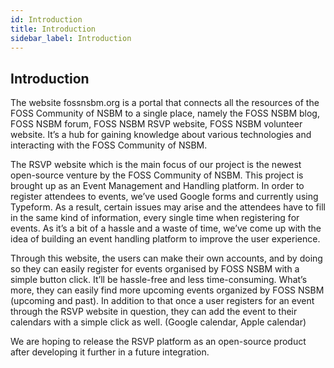 ```yaml
---
id: Introduction
title: Introduction
sidebar_label: Introduction
---
```


## Introduction

The website fossnsbm.org is a portal that connects all the resources of the FOSS Community of NSBM to a single place, namely the FOSS NSBM blog, FOSS NSBM  forum, FOSS NSBM RSVP website, FOSS NSBM volunteer website. It’s a hub for gaining knowledge about various technologies and interacting with the FOSS Community of NSBM. 

The RSVP website which is the main focus of our project is the newest open-source venture by the FOSS Community of NSBM. This project is brought up as an Event Management and Handling platform. In order to register attendees to events, we’ve used Google forms and currently using Typeform. As a result, certain issues may arise and the attendees have to fill in the same kind of information, every single time when registering for events. As it’s a bit of a hassle and a waste of time, we’ve come up with the idea of building an event handling platform to improve the user experience.

Through this website, the users can make their own accounts, and by doing so they can easily register for events organised by FOSS NSBM with a simple button click. It’ll be hassle-free and less time-consuming. What’s more, they can easily find more upcoming events organized by FOSS NSBM (upcoming and past). In addition to that once a user registers for an event through the RSVP website in question, they can add the event to their calendars with a simple click as well. (Google calendar, Apple calendar)

We are hoping to release the RSVP platform as an open-source product after developing it further in a future integration.
